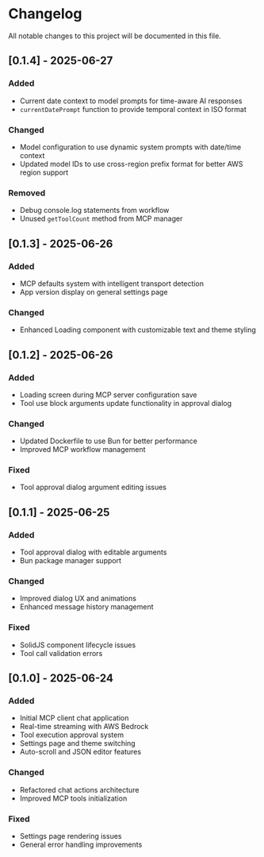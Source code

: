 # Changelog

All notable changes to this project will be documented in this file.

## [0.1.4] - 2025-06-27

### Added

- Current date context to model prompts for time-aware AI responses
- `currentDatePrompt` function to provide temporal context in ISO format

### Changed

- Model configuration to use dynamic system prompts with date/time context
- Updated model IDs to use cross-region prefix format for better AWS region support

### Removed

- Debug console.log statements from workflow
- Unused `getToolCount` method from MCP manager

## [0.1.3] - 2025-06-26

### Added

- MCP defaults system with intelligent transport detection
- App version display on general settings page

### Changed

- Enhanced Loading component with customizable text and theme styling

## [0.1.2] - 2025-06-26

### Added

- Loading screen during MCP server configuration save
- Tool use block arguments update functionality in approval dialog

### Changed

- Updated Dockerfile to use Bun for better performance
- Improved MCP workflow management

### Fixed

- Tool approval dialog argument editing issues

## [0.1.1] - 2025-06-25

### Added

- Tool approval dialog with editable arguments
- Bun package manager support

### Changed

- Improved dialog UX and animations
- Enhanced message history management

### Fixed

- SolidJS component lifecycle issues
- Tool call validation errors

## [0.1.0] - 2025-06-24

### Added

- Initial MCP client chat application
- Real-time streaming with AWS Bedrock
- Tool execution approval system
- Settings page and theme switching
- Auto-scroll and JSON editor features

### Changed

- Refactored chat actions architecture
- Improved MCP tools initialization

### Fixed

- Settings page rendering issues
- General error handling improvements